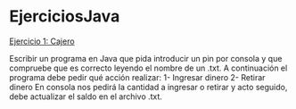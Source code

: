 # EjerciciosJava

<ins>Ejercicio 1: Cajero</ins>

Escribir un programa en Java que pida introducir un pin por consola y que compruebe que es correcto leyendo el nombre de un .txt.
A continuación el programa debe pedir qué acción realizar:
1- Ingresar dinero
2- Retirar dinero
En consola nos pedirá la cantidad a ingresar o retirar y acto seguido, debe actualizar el saldo en el archivo .txt.
